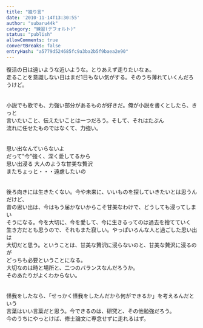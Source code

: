 ```yaml
---
title: "独り言"
date: '2010-11-14T13:30:55'
author: "subaru44k"
category: "練習(デフォルト)"
status: "publish"
allowComments: true
convertBreaks: false
entryHash: "a5779d524685fc9a3ba2b5f9baea2e90"
---
```

復活の日は遠いような近いような。とりあえず走りたいなぁ。<br>
走ることを意識しない日はまだ1日もない気がする。そのうち薄れていくんだろうけど。<br>
<br>
<br>
小説でも歌でも、力強い部分があるものが好きだ。俺が小説を書くとしたら、きっと<br>
言いたいこと、伝えたいことは一つだろう。そして、それはたぶん<br>
流れに任せたものではなくて、力強い。<br>
<br>
<br>
思い出なんていらないよ<br>
だって"今"強く、深く愛してるから<br>
思い出浸る 大人のような甘美な贅沢<br>
またちょっと・・・遠慮したいの<br>
<br>
<br>
後ろ向きには生きたくない。今や未来に、いいものを探していきたいとは思うんだけど、<br>
昔の思い出は、今はもう届かないからこそ甘美なわけで、どうしても浸ってしまい<br>
そうになる。今を大切に、今を愛して、今に生きるってのは過去を捨てていく<br>
生き方だとも思うので、それもまた寂しい。やっぱいろんな人と過ごした思い出は<br>
大切だと思う。ということは、甘美な贅沢に浸らないのと、甘美な贅沢に浸るのが<br>
どっちも必要ということになる。<br>
大切なのは時と場所と、二つのバランスなんだろうか。<br>
そのあたりがよくわからない。<br>
<br>
<br>
怪我をしたなら、「せっかく怪我をしたんだから何ができるか」を考えるんだという<br>
言葉はいい言葉だと思う。今できるのは、研究と、その他勉強だろう。<br>
今のうちにやっとけば、修士論文に専念せずに走れるはず。
